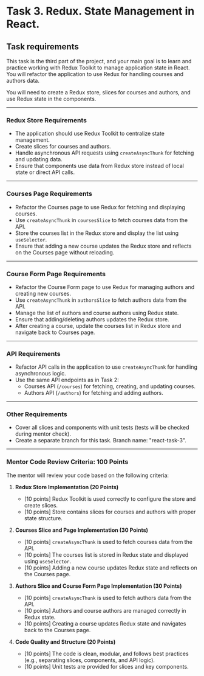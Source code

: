 # Task 3. Redux. State Management in React.

## Task requirements

This task is the third part of the project, and your main goal is to learn and practice working with Redux Toolkit to manage application state in React. You will refactor the application to use Redux for handling courses and authors data.

You will need to create a Redux store, slices for courses and authors, and use Redux state in the components.

---

### Redux Store Requirements

- The application should use Redux Toolkit to centralize state management.
- Create slices for courses and authors.
- Handle asynchronous API requests using `createAsyncThunk` for fetching and updating data.
- Ensure that components use data from Redux store instead of local state or direct API calls.

---

### Courses Page Requirements

- Refactor the Courses page to use Redux for fetching and displaying courses.
- Use `createAsyncThunk` in `coursesSlice` to fetch courses data from the API.
- Store the courses list in the Redux store and display the list using `useSelector`.
- Ensure that adding a new course updates the Redux store and reflects on the Courses page without reloading.

---

### Course Form Page Requirements

- Refactor the Course Form page to use Redux for managing authors and creating new courses.
- Use `createAsyncThunk` in `authorsSlice` to fetch authors data from the API.
- Manage the list of authors and course authors using Redux state.
- Ensure that adding/deleting authors updates the Redux store.
- After creating a course, update the courses list in Redux store and navigate back to Courses page.

---

### API Requirements

- Refactor API calls in the application to use `createAsyncThunk` for handling asynchronous logic.
- Use the same API endpoints as in Task 2:
  - Courses API (`/courses`) for fetching, creating, and updating courses.
  - Authors API (`/authors`) for fetching and adding authors.

---

### Other Requirements

- Cover all slices and components with unit tests (tests will be checked during mentor check).
- Create a separate branch for this task. Branch name: "react-task-3".

---

### Mentor Code Review Criteria: 100 Points

The mentor will review your code based on the following criteria:

1. **Redux Store Implementation (20 Points)**  
   - [10 points] Redux Toolkit is used correctly to configure the store and create slices.  
   - [10 points] Store contains slices for courses and authors with proper state structure.

2. **Courses Slice and Page Implementation (30 Points)**  
   - [10 points] `createAsyncThunk` is used to fetch courses data from the API.  
   - [10 points] The courses list is stored in Redux state and displayed using `useSelector`.  
   - [10 points] Adding a new course updates Redux state and reflects on the Courses page.

3. **Authors Slice and Course Form Page Implementation (30 Points)**  
   - [10 points] `createAsyncThunk` is used to fetch authors data from the API.  
   - [10 points] Authors and course authors are managed correctly in Redux state.  
   - [10 points] Creating a course updates Redux state and navigates back to the Courses page.

4. **Code Quality and Structure (20 Points)**  
   - [10 points] The code is clean, modular, and follows best practices (e.g., separating slices, components, and API logic).  
   - [10 points] Unit tests are provided for slices and key components.
